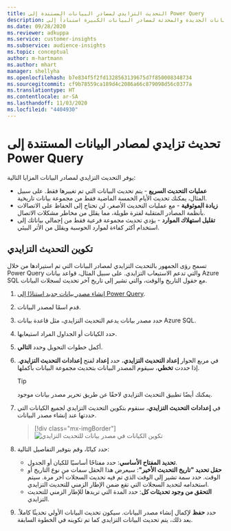 ```yaml
---
title: التحديث التزايدي لمصادر البيانات المستندة إلى Power Query
description: قم بتحديث البيانات الجديدة والمحدثة لمصادر البيانات الكبيرة استناداً إلى Power Query.
ms.date: 09/28/2020
ms.reviewer: adkuppa
ms.service: customer-insights
ms.subservice: audience-insights
ms.topic: conceptual
author: m-hartmann
ms.author: mhart
manager: shellyha
ms.openlocfilehash: b7e834f5f2fd1328563139675d7f850008348734
ms.sourcegitcommit: cf9b78559ca189d4c2086a66c879098d56c0377a
ms.translationtype: HT
ms.contentlocale: ar-SA
ms.lasthandoff: 11/03/2020
ms.locfileid: "4404930"
---
```

# <a name="incremental-refresh-for-data-sources-based-on-power-query"></a>تحديث تزايدي لمصادر البيانات المستندة إلى Power Query

يوفر التحديث التزايدي لمصادر البيانات المزايا التالية:

- **عمليات التحديث السريع** - يتم تحديث البيانات التي تم تغييرها فقط. على سبيل المثال، يمكنك تحديث الأيام الخمسة الماضية فقط من مجموعة بيانات تاريخية.
- **زيادة الموثوقية** - مع عمليات التحديث الأصغر، لن تحتاج إلى الحفاظ على الاتصالات بأنظمة المصادر المتقلبة لفترة طويلة، مما يقلل من مخاطر مشكلات الاتصال.
- **تقليل استهلاك الموارد** - يؤدي تحديث مجموعة فرعية فقط من إجمالي بياناتك إلى استخدام أكثر كفاءة لموارد الحوسبة ويقلل من الأثر البيئي.

## <a name="configure-incremental-refresh"></a>تكوين التحديث التزايدي

تسمح رؤى الجمهور بالتحديث التزايدي لمصادر البيانات التي تم استيرادها من خلال Power Query والتي تدعم الاستيعاب التزايدي. على سبيل المثال، قواعد بيانات Azure SQL مع حقول التاريخ والوقت، والتي تشير إلى تاريخ آخر تحديث لسجلات البيانات.

1. [إنشاء مصدر بيانات جديد استنادًا إلى Power Query](connect-power-query.md).

1. قدم اسمًا لمصدر البيانات.

1. حدد مصدر بيانات يدعم التحديث التزايدي، مثل قاعدة بيانات Azure SQL.

1. حدد الكيانات أو الجداول المراد استيعابها.

1. أكمل خطوات التحويل وحدد **التالي**.

1. في مربع الحوار **إعداد التحديث التزايدي**، حدد **إعداد** لفتح **إعدادات التحديث التزايدي**. إذا حددت **تخطي**، سيقوم المصدر البيانات بتحديث مجموعة البيانات بأكملها.
   > [!TIP]
   > يمكنك أيضًا تطبيق التحديث التزايدي لاحقًا عن طريق تحرير مصدر بيانات موجود.

1. في **إعدادات التحديث التزايدي**، سنقوم بتكوين التحديث التزايدي لجميع الكيانات التي حددتها عند إنشاء مصدر البيانات.

   > [!div class="mx-imgBorder"]
   > ![تكوين الكيانات في مصدر بيانات للتحديث التزايدي](media/incremental-refresh-settings.png "تكوين الكيانات في مصدر بيانات للتحديث التزايدي")

1. حدد كيانًا، وقم بتوفير التفاصيل التالية:

   - **تحديد المفتاح الأساسي**: حدد مفتاحًا أساسيًا للكيان أو الجدول.
   - **حقل تحديد "تاريخ التحديث الأخير"**: سيعرض هذا الحقل سمات من نوع التاريخ أو الوقت. حدد سمة تشير إلى الوقت الذي تم فيه تحديث السجلات أخر مرة. سيتم استخدامه لتحديد السجلات التي تقع ضمن الإطار الزمني للتحديث التزايدي.
   - **التحقق من وجود تحديثات كل‬**: حدد المدة التي تريدها للإطار الزمني للتحديث التزايدي.

1. حدد **حفظ** لإكمال إنشاء مصدر البيانات. سيكون تحديث البيانات الأولي تحديثًا كاملاً. بعد ذلك، يتم تحديث البيانات التزايدي كما تم تكوينه في الخطوة السابقة.
